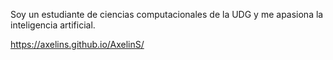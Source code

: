 Soy un estudiante de ciencias computacionales de la UDG y me apasiona la inteligencia artificial.

https://axelins.github.io/AxelinS/